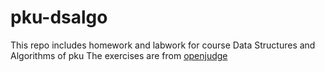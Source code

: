 # pku-dsalgo
This repo includes homework and labwork for course Data Structures and Algorithms of pku
The exercises are from [openjudge](http://dsalgo.openjudge.cn/)